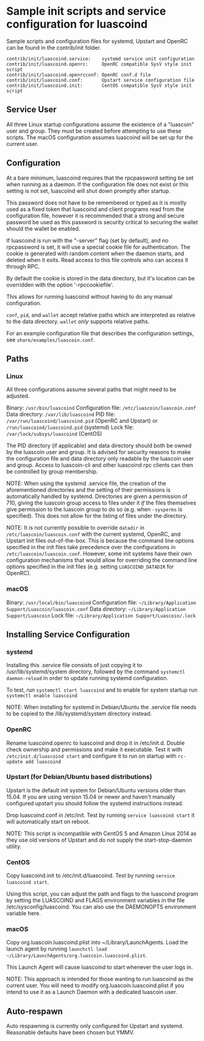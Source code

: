 Sample init scripts and service configuration for luascoind
==========================================================

Sample scripts and configuration files for systemd, Upstart and OpenRC
can be found in the contrib/init folder.

    contrib/init/luascoind.service:    systemd service unit configuration
    contrib/init/luascoind.openrc:     OpenRC compatible SysV style init script
    contrib/init/luascoind.openrcconf: OpenRC conf.d file
    contrib/init/luascoind.conf:       Upstart service configuration file
    contrib/init/luascoind.init:       CentOS compatible SysV style init script

Service User
---------------------------------

All three Linux startup configurations assume the existence of a "luascoin" user
and group.  They must be created before attempting to use these scripts.
The macOS configuration assumes luascoind will be set up for the current user.

Configuration
---------------------------------

At a bare minimum, luascoind requires that the rpcpassword setting be set
when running as a daemon.  If the configuration file does not exist or this
setting is not set, luascoind will shut down promptly after startup.

This password does not have to be remembered or typed as it is mostly used
as a fixed token that luascoind and client programs read from the configuration
file, however it is recommended that a strong and secure password be used
as this password is security critical to securing the wallet should the
wallet be enabled.

If luascoind is run with the "-server" flag (set by default), and no rpcpassword is set,
it will use a special cookie file for authentication. The cookie is generated with random
content when the daemon starts, and deleted when it exits. Read access to this file
controls who can access it through RPC.

By default the cookie is stored in the data directory, but it's location can be overridden
with the option '-rpccookiefile'.

This allows for running luascoind without having to do any manual configuration.

`conf`, `pid`, and `wallet` accept relative paths which are interpreted as
relative to the data directory. `wallet` *only* supports relative paths.

For an example configuration file that describes the configuration settings,
see `share/examples/luascoin.conf`.

Paths
---------------------------------

### Linux

All three configurations assume several paths that might need to be adjusted.

Binary:              `/usr/bin/luascoind`
Configuration file:  `/etc/luascoin/luascoin.conf`
Data directory:      `/var/lib/luascoind`
PID file:            `/var/run/luascoind/luascoind.pid` (OpenRC and Upstart) or `/run/luascoind/luascoind.pid` (systemd)
Lock file:           `/var/lock/subsys/luascoind` (CentOS)

The PID directory (if applicable) and data directory should both be owned by the
luascoin user and group. It is advised for security reasons to make the
configuration file and data directory only readable by the luascoin user and
group. Access to luascoin-cli and other luascoind rpc clients can then be
controlled by group membership.

NOTE: When using the systemd .service file, the creation of the aforementioned
directories and the setting of their permissions is automatically handled by
systemd. Directories are given a permission of 710, giving the luascoin group
access to files under it _if_ the files themselves give permission to the
luascoin group to do so (e.g. when `-sysperms` is specified). This does not allow
for the listing of files under the directory.

NOTE: It is not currently possible to override `datadir` in
`/etc/luascoin/luascoin.conf` with the current systemd, OpenRC, and Upstart init
files out-of-the-box. This is because the command line options specified in the
init files take precedence over the configurations in
`/etc/luascoin/luascoin.conf`. However, some init systems have their own
configuration mechanisms that would allow for overriding the command line
options specified in the init files (e.g. setting `LUASCOIND_DATADIR` for
OpenRC).

### macOS

Binary:              `/usr/local/bin/luascoind`
Configuration file:  `~/Library/Application Support/Luascoin/luascoin.conf`
Data directory:      `~/Library/Application Support/Luascoin`
Lock file:           `~/Library/Application Support/Luascoin/.lock`

Installing Service Configuration
-----------------------------------

### systemd

Installing this .service file consists of just copying it to
/usr/lib/systemd/system directory, followed by the command
`systemctl daemon-reload` in order to update running systemd configuration.

To test, run `systemctl start luascoind` and to enable for system startup run
`systemctl enable luascoind`

NOTE: When installing for systemd in Debian/Ubuntu the .service file needs to be copied to the /lib/systemd/system directory instead.

### OpenRC

Rename luascoind.openrc to luascoind and drop it in /etc/init.d.  Double
check ownership and permissions and make it executable.  Test it with
`/etc/init.d/luascoind start` and configure it to run on startup with
`rc-update add luascoind`

### Upstart (for Debian/Ubuntu based distributions)

Upstart is the default init system for Debian/Ubuntu versions older than 15.04. If you are using version 15.04 or newer and haven't manually configured upstart you should follow the systemd instructions instead.

Drop luascoind.conf in /etc/init.  Test by running `service luascoind start`
it will automatically start on reboot.

NOTE: This script is incompatible with CentOS 5 and Amazon Linux 2014 as they
use old versions of Upstart and do not supply the start-stop-daemon utility.

### CentOS

Copy luascoind.init to /etc/init.d/luascoind. Test by running `service luascoind start`.

Using this script, you can adjust the path and flags to the luascoind program by
setting the LUASCOIND and FLAGS environment variables in the file
/etc/sysconfig/luascoind. You can also use the DAEMONOPTS environment variable here.

### macOS

Copy org.luascoin.luascoind.plist into ~/Library/LaunchAgents. Load the launch agent by
running `launchctl load ~/Library/LaunchAgents/org.luascoin.luascoind.plist`.

This Launch Agent will cause luascoind to start whenever the user logs in.

NOTE: This approach is intended for those wanting to run luascoind as the current user.
You will need to modify org.luascoin.luascoind.plist if you intend to use it as a
Launch Daemon with a dedicated luascoin user.

Auto-respawn
-----------------------------------

Auto respawning is currently only configured for Upstart and systemd.
Reasonable defaults have been chosen but YMMV.
